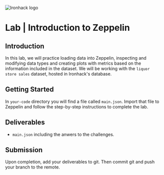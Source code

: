 ![Ironhack logo](https://i.imgur.com/1QgrNNw.png)

# Lab | Introduction to Zeppelin

## Introduction

In this lab, we will practice loading data into Zeppelin, inspecting and modifying data types and creating plots with metrics based on the information included in the dataset. We will be working with the `liquor store sales` dataset, hosted in Ironhack's database.

## Getting Started

In `your-code` directory you will find a file called `main.json`. Import that file to Zeppelin and follow the step-by-step instructions to complete the lab.

## Deliverables

* `main.json` including the anwers to the challenges.

## Submission

Upon completion, add your deliverables to git. Then commit git and push your branch to the remote.

